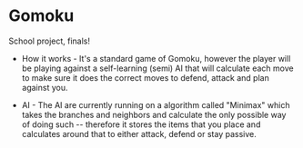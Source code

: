 # Gomoku

School project, finals!

- How it works -
It's a standard game of Gomoku, however the player will be playing against a self-learning (semi) AI that will calculate each move to make sure it does the correct moves to defend, attack and plan against you.

- AI -
The AI are currently running on a algorithm called "Minimax" which takes the branches and neighbors and calculate the only possible way of doing such -- therefore it stores the items that you place and calculates around that to either attack, defend or stay passive.
